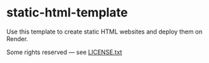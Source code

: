 # static-html-template

Use this template to create static HTML websites and deploy them on Render.

Some rights reserved — see [LICENSE.txt](LICENSE.txt)
